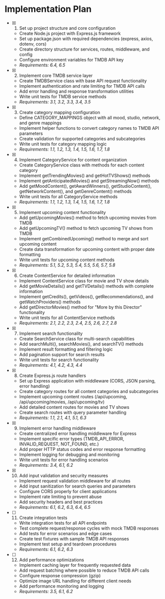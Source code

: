 # Implementation Plan

- [x] 1. Set up project structure and core configuration

  - Create Node.js project with Express.js framework
  - Set up package.json with required dependencies (express, axios, dotenv, cors)
  - Create directory structure for services, routes, middleware, and config
  - Configure environment variables for TMDB API key
  - _Requirements: 6.4, 6.5_

- [x] 2. Implement core TMDB service layer

  - Create TMDBService class with base API request functionality
  - Implement authentication and rate limiting for TMDB API calls
  - Add error handling and response transformation utilities
  - Write unit tests for TMDB service methods
  - _Requirements: 3.1, 3.2, 3.3, 3.4, 3.5_

- [x] 3. Create category mapping configuration

  - Define CATEGORY_MAPPINGS object with all mood, studio, network, and genre mappings
  - Implement helper functions to convert category names to TMDB API parameters
  - Create validation for supported categories and subcategories
  - Write unit tests for category mapping logic
  - _Requirements: 1.1, 1.2, 1.3, 1.4, 1.5, 1.6, 1.7, 1.8_

- [x] 4. Implement CategoryService for content organization

  - Create CategoryService class with methods for each content category
  - Implement getTrendingMovies() and getHotTVShows() methods
  - Implement getAnticipatedMovies() and getStreamingNow() methods
  - Add getMoodContent(), getAwardWinners(), getStudioContent(), getNetworkContent(), and getGenreContent() methods
  - Write unit tests for all CategoryService methods
  - _Requirements: 1.1, 1.2, 1.3, 1.4, 1.5, 1.6, 1.7, 1.8_

- [x] 5. Implement upcoming content functionality

  - Add getUpcomingMovies() method to fetch upcoming movies from TMDB
  - Add getUpcomingTV() method to fetch upcoming TV shows from TMDB
  - Implement getCombinedUpcoming() method to merge and sort upcoming content
  - Create data transformation for upcoming content with proper date formatting
  - Write unit tests for upcoming content methods
  - _Requirements: 5.1, 5.2, 5.3, 5.4, 5.5, 5.6, 5.7, 5.8_

- [x] 6. Create ContentService for detailed information

  - Implement ContentService class for movie and TV show details
  - Add getMovieDetails() and getTVDetails() methods with complete information
  - Implement getCredits(), getVideos(), getRecommendations(), and getWatchProviders() methods
  - Add getDirectorMovies() method for "More by this Director" functionality
  - Write unit tests for all ContentService methods
  - _Requirements: 2.1, 2.2, 2.3, 2.4, 2.5, 2.6, 2.7, 2.8_

- [x] 7. Implement search functionality

  - Create SearchService class for multi-search capabilities
  - Add searchMulti(), searchMovies(), and searchTV() methods
  - Implement result formatting and filtering logic
  - Add pagination support for search results
  - Write unit tests for search functionality
  - _Requirements: 4.1, 4.2, 4.3, 4.4_

- [x] 8. Create Express.js route handlers

  - Set up Express application with middleware (CORS, JSON parsing, error handling)
  - Create category routes for all content categories and subcategories
  - Implement upcoming content routes (/api/upcoming, /api/upcoming/movies, /api/upcoming/tv)
  - Add detailed content routes for movies and TV shows
  - Create search routes with query parameter handling
  - _Requirements: 1.1, 2.1, 4.1, 5.1, 6.3_

- [x] 9. Implement error handling middleware

  - Create centralized error handling middleware for Express
  - Implement specific error types (TMDB_API_ERROR, INVALID_REQUEST, NOT_FOUND, etc.)
  - Add proper HTTP status codes and error response formatting
  - Implement logging for debugging and monitoring
  - Write unit tests for error handling scenarios
  - _Requirements: 3.4, 6.1, 6.2_

- [x] 10. Add input validation and security measures

  - Implement request validation middleware for all routes
  - Add input sanitization for search queries and parameters
  - Configure CORS properly for client applications
  - Implement rate limiting to prevent abuse
  - Add security headers and best practices
  - _Requirements: 6.1, 6.2, 6.3, 6.4, 6.5_

- [ ] 11. Create integration tests

  - Write integration tests for all API endpoints
  - Test complete request/response cycles with mock TMDB responses
  - Add tests for error scenarios and edge cases
  - Create test fixtures with sample TMDB API responses
  - Implement test setup and teardown procedures
  - _Requirements: 6.1, 6.2, 6.3_

- [ ] 12. Add performance optimizations
  - Implement caching layer for frequently requested data
  - Add request batching where possible to reduce TMDB API calls
  - Configure response compression (gzip)
  - Optimize image URL handling for different client needs
  - Add performance monitoring and logging
  - _Requirements: 3.5, 6.1, 6.2_
